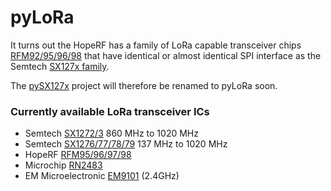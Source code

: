 # pyLoRa

It turns out the HopeRF has a family of LoRa capable transceiver chips [RFM92/95/96/98](http://www.hoperf.com/rf/lora/)
that have identical or almost identical SPI interface as the Semtech [SX127x family](http://www.hoperf.com/rf/lora/).

The [pySX127x](https://github.com/mayeranalytics/pySX127x) project will therefore be renamed to pyLoRa soon.


### Currently available LoRa transceiver ICs
* Semtech [SX1272/3](http://www.semtech.com/images/datasheet/sx1272.pdf) 860 MHz to 1020 MHz
* Semtech [SX1276/77/78/79](http://www.semtech.com/images/datasheet/sx1276.pdf) 137 MHz to 1020 MHz
* HopeRF [RFM95/96/97/98](http://www.hoperf.com/upload/rf/RFM95_96_97_98W.pdf) 
* Microchip [RN2483](http://ww1.microchip.com/downloads/en/DeviceDoc/50002346A.pdf)
* EM Microelectronic [EM9101](http://www.emmicroelectronic.com/products/wireless-rf/proprietary-protocols/em9101) (2.4GHz)
